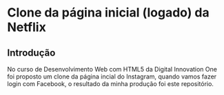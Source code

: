 # Clone da página inicial (logado) da Netflix

## Introdução

No curso de Desenvolvimento Web com HTML5 da Digital Innovation One foi proposto um clone da página incial do Instagram, quando vamos fazer login com Facebook, o resultado da minha produção foi este repositório.
